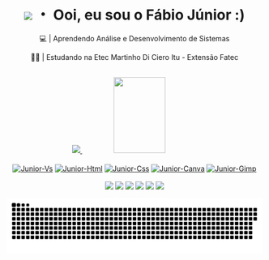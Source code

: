 <h1 align="center"><img src="https://media.giphy.com/media/hvRJCLFzcasrR4ia7z/giphy.gif" width="28"> ・ Ooi, eu sou o Fábio Júnior :)</h1>

<p align="center"> 💻 | Aprendendo Análise e Desenvolvimento de Sistemas</p>
<p align="center"> 👨‍💻 | Estudando na Etec Martinho Di Ciero Itu - Extensão Fatec</p>

<img src="https://img.freepik.com/vetores-gratis/fundo-borrado-colorido_1035-3289.jpg?w=2000" width="1100" height="10">
  
  <div align="center">
  <a href="https://github.com/fabiofjnr">
  <img width="45%" src="https://github-readme-stats.vercel.app/api?username=fabiofjnr&show_icons=true&theme=midnight-purple&include_all_commits=true&count_private=true"/>
  <img width="45%" height="150px" src="https://github-readme-stats.vercel.app/api/top-langs/?username=fabiofjnr&layout=compact&theme=midnight-purple"/> 
  </div>

<div align="center" style="display: inline_block"><br>
  <a href="https://github.com/fabiofjnr"><img align="center" alt="Junior-Vs" height="30" width="40" src="https://cdn.jsdelivr.net/gh/devicons/devicon/icons/visualstudio/visualstudio-plain.svg"></a>
  <a href="https://github.com/fabiofjnr"><img align="center" alt="Junior-Html" height="30" width="40" src="https://cdn.jsdelivr.net/gh/devicons/devicon/icons/html5/html5-original.svg"></a>
  <a href="https://github.com/fabiofjnr"><img align="center" alt="Junior-Css" height="30" width="40" src="https://cdn.jsdelivr.net/gh/devicons/devicon/icons/css3/css3-original.svg"></a>
  <a href="https://github.com/fabiofjnr"><img align="center" alt="Junior-Canva" height="30" width="40" src="https://cdn.jsdelivr.net/gh/devicons/devicon/icons/canva/canva-original.svg"></a>
  <a href="https://github.com/fabiofjnr"><img align="center" alt="Junior-Gimp" height="30" width="40" src="https://cdn.jsdelivr.net/gh/devicons/devicon/icons/gimp/gimp-original.svg"></a>
</div>

<img src="https://img.freepik.com/vetores-gratis/fundo-borrado-colorido_1035-3289.jpg?w=2000" width="1100" height="10">

<div align="center" style="display: inline_block">
 <a href = "mailto:fabiojunior.nandes@gmail.com"><img src="https://img.shields.io/badge/-Gmail-%23333?style=for-the-badge&logo=gmail&logoColor=white" target="_blank"></a>
 <a href="https://www.tiktok.com/@fabio_fjnr" target="_blank"><img src="https://img.shields.io/badge/TikTok-000000?style=for-the-badge&logo=tiktok&logoColor=white" target="_blank"></a>
 <a href="https://www.youtube.com/c/ItzDarkBlueYT" target="_blank"><img src="https://img.shields.io/badge/YouTube-FF0000?style=for-the-badge&logo=youtube&logoColor=white" target="_blank"></a>
  <a href="https://instagram.com/fabio_fjnr" target="_blank"><img src="https://img.shields.io/badge/-Instagram-%23E4405F?style=for-the-badge&logo=instagram&logoColor=white" target="_blank"></a>
   <a href="https://open.spotify.com/user/31bbmdtgfmmc3bsy4q4v556vsjra?si=dd13a790b3dc40bc" target="_blank"><img src="https://img.shields.io/badge/Spotify-1ED760?&style=for-the-badge&logo=spotify&logoColor=white" target="_blank"></a>
 <a href="https://www.linkedin.com/in/fabiojuniornandes/" target="_blank"><img src="https://img.shields.io/badge/-LinkedIn-%230077B5?style=for-the-badge&logo=linkedin&logoColor=white" target="_blank"></a> 
</div>

![snake gif](https://github.com/fabiofjnr/fabiofjnr/blob/output/github-contribution-grid-snake.svg)                                           
